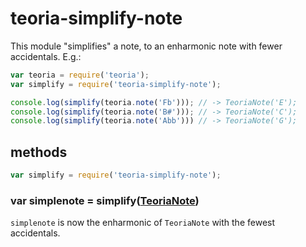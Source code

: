 # teoria-simplify-note

This module "simplifies" a note, to an enharmonic note with fewer accidentals. E.g.:
```js
var teoria = require('teoria');
var simplify = require('teoria-simplify-note');

console.log(simplify(teoria.note('Fb'))); // -> TeoriaNote('E');
console.log(simplify(teoria.note('B#'))); // -> TeoriaNote('C');
console.log(simplify(teoria.note('Abb'))) // -> TeoriaNote('G');
```

## methods
```js
var simplify = require('teoria-simplify-note');
```

### var simplenote = simplify([TeoriaNote](https://github.com/saebekassebil/teoria))
`simplenote` is now the enharmonic of `TeoriaNote` with the fewest accidentals.

